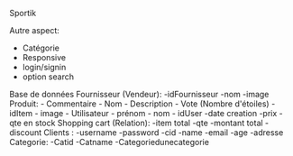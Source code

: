 ﻿Sportik

Autre aspect:
- Catégorie
- Responsive
- login/signin
- option search



Base de données
Fournisseur (Vendeur):
    -idFournisseur
    -nom
    -image
Produit:
    - Commentaire
    - Nom
    - Description
    - Vote (Nombre d'étoiles)
    - idItem
    - image
    - Utilisateur
    - prénom
    - nom
    - idUser
    -date creation
    -prix
    -qte en stock
Shopping cart (Relation):
    -item total
    -qte
    -montant total
    -discount
Clients : 
    -username
    -password
    -cid
    -name
    -email
    -age
    -adresse
Categorie:
    -Catid
    -Catname
    -Categoriedunecategorie
    
